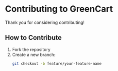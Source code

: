 # Contributing to GreenCart

Thank you for considering contributing!

## How to Contribute

1. Fork the repository
2. Create a new branch:
   ```bash
   git checkout -b feature/your-feature-name
